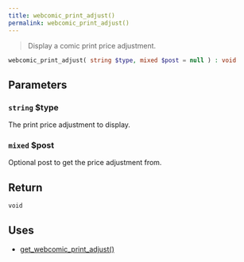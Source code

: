 ```yaml
---
title: webcomic_print_adjust()
permalink: webcomic_print_adjust()
---
```


> Display a comic print price adjustment.

```php
webcomic_print_adjust( string $type, mixed $post = null ) : void
```

## Parameters

### `string` $type
The print price adjustment to display.

### `mixed` $post
Optional post to get the price adjustment from.

## Return

`void`

## Uses
- [get_webcomic_print_adjust()](get_webcomic_print_adjust())
